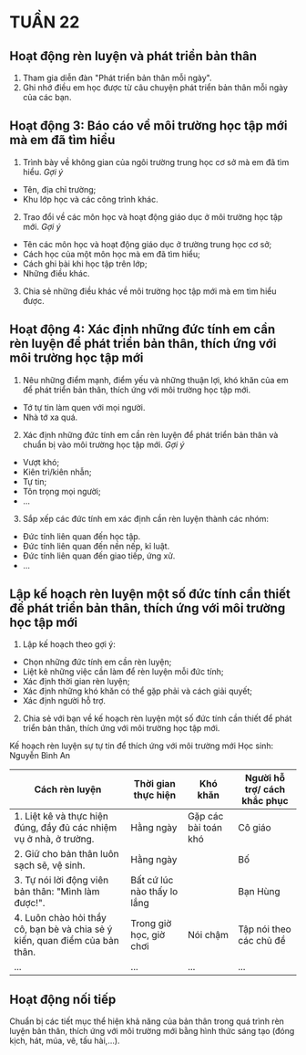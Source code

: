 # TUẦN 22

## Hoạt động rèn luyện và phát triển bản thân
1. Tham gia diễn đàn "Phát triển bản thân mỗi ngày".
2. Ghi nhớ điều em học được từ câu chuyện phát triển bản thân mỗi ngày của các bạn.

## Hoạt động 3: Báo cáo về môi trường học tập mới mà em đã tìm hiểu
1. Trình bày về không gian của ngôi trường trung học cơ sở mà em đã tìm hiểu.
*Gợi ý*
* Tên, địa chỉ trường;
* Khu lớp học và các công trình khác.

2. Trao đổi về các môn học và hoạt động giáo dục ở môi trường học tập mới.
*Gợi ý*
* Tên các môn học và hoạt động giáo dục ở trường trung học cơ sở;
* Cách học của một môn học mà em đã tìm hiểu;
* Cách ghi bài khi học tập trên lớp;
* Những điều khác.

3. Chia sẻ những điều khác về môi trường học tập mới mà em tìm hiểu được.

## Hoạt động 4: Xác định những đức tính em cần rèn luyện để phát triển bản thân, thích ứng với môi trường học tập mới
1. Nêu những điểm mạnh, điểm yếu và những thuận lợi, khó khăn của em để phát triển bản thân, thích ứng với môi trường học tập mới.
* Tớ tự tin làm quen với mọi người.
* Nhà tớ xa quá.

2. Xác định những đức tính em cần rèn luyện để phát triển bản thân và chuẩn bị vào môi trường học tập mới.
*Gợi ý*
* Vượt khó;
* Kiên trì/kiên nhẫn;
* Tự tin;
* Tôn trọng mọi người;
* ...

3. Sắp xếp các đức tính em xác định cần rèn luyện thành các nhóm:
* Đức tính liên quan đến học tập.
* Đức tính liên quan đến nền nếp, kỉ luật.
* Đức tính liên quan đến giao tiếp, ứng xử.
* ...

## Lập kế hoạch rèn luyện một số đức tính cần thiết để phát triển bản thân, thích ứng với môi trường học tập mới
1. Lập kế hoạch theo gợi ý:
* Chọn những đức tính em cần rèn luyện;
* Liệt kê những việc cần làm để rèn luyện mỗi đức tính;
* Xác định thời gian rèn luyện;
* Xác định những khó khăn có thể gặp phải và cách giải quyết;
* Xác định người hỗ trợ.

2. Chia sẻ với bạn về kế hoạch rèn luyện một số đức tính cần thiết để phát triển bản thân, thích ứng với môi trường học tập mới.

Kế hoạch rèn luyện sự tự tin để thích ứng với môi trường mới
Học sinh: Nguyễn Bình An

| Cách rèn luyện | Thời gian thực hiện | Khó khăn | Người hỗ trợ/ cách khắc phục |
|---|---|---|---|
| 1. Liệt kê và thực hiện đúng, đầy đủ các nhiệm vụ ở nhà, ở trường. | Hằng ngày | Gặp các bài toán khó | Cô giáo |
| 2. Giữ cho bản thân luôn sạch sẽ, vệ sinh. | Hằng ngày | | Bố |
| 3. Tự nói lời động viên bản thân: "Mình làm được!". | Bất cứ lúc nào thấy lo lắng | | Bạn Hùng |
| 4. Luôn chào hỏi thầy cô, bạn bè và chia sẻ ý kiến, quan điểm của bản thân. | Trong giờ học, giờ chơi | Nói chậm | Tập nói theo các chủ đề |
| ... | ... | ... | ... |

## Hoạt động nối tiếp
Chuẩn bị các tiết mục thể hiện khả năng của bản thân trong quá trình rèn luyện bản thân, thích ứng với môi trường mới bằng hình thức sáng tạo (đóng kịch, hát, múa, vẽ, tấu hài,...).
